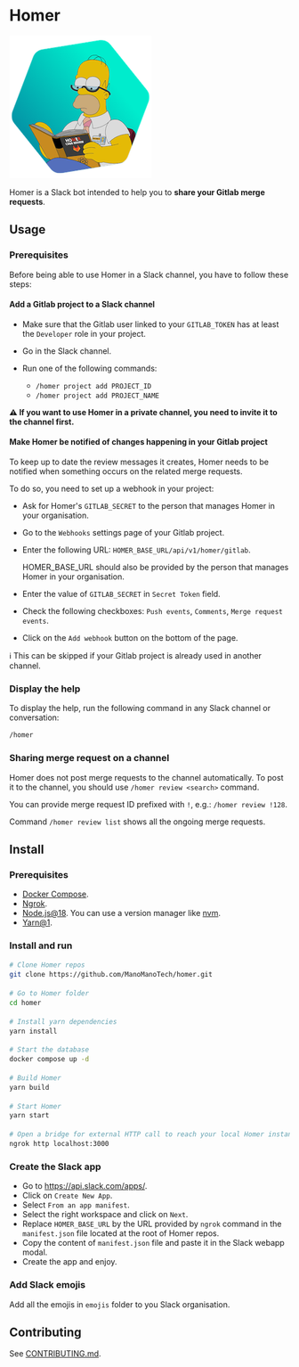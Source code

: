 # Homer

![Homer](./homer256.png)

Homer is a Slack bot intended to help you to **share your Gitlab merge requests**.

## Usage

### Prerequisites

Before being able to use Homer in a Slack channel, you have to follow these
steps:

#### Add a Gitlab project to a Slack channel

- Make sure that the Gitlab user linked to your `GITLAB_TOKEN` has at least the
  `Developer` role in your project.

- Go in the Slack channel.

- Run one of the following commands:
  - `/homer project add PROJECT_ID`
  - `/homer project add PROJECT_NAME`

**⚠️ If you want to use Homer in a private channel, you need to invite it to the
channel first.**

#### Make Homer be notified of changes happening in your Gitlab project

To keep up to date the review messages it creates, Homer needs to be notified
when something occurs on the related merge requests.

To do so, you need to set up a webhook in your project:

- Ask for Homer's `GITLAB_SECRET` to the person that manages Homer in your
  organisation.

- Go to the `Webhooks` settings page of your Gitlab project.

- Enter the following URL: `HOMER_BASE_URL/api/v1/homer/gitlab`.

  HOMER_BASE_URL should also be provided by the person that manages Homer in
  your organisation.

- Enter the value of `GITLAB_SECRET` in `Secret Token` field.

- Check the following checkboxes: `Push events`, `Comments`,
  `Merge request events`.

- Click on the `Add webhook` button on the bottom of the page.

ℹ️ This can be skipped if your Gitlab project is already used in another channel.

### Display the help

To display the help, run the following command in any Slack channel or
conversation:

```bash
/homer
```

### Sharing merge request on a channel

Homer does not post merge requests to the channel automatically. To post it to
the channel, you should use `/homer review <search>` command.

You can provide merge request ID prefixed with `!`, e.g.: `/homer review !128`.

Command `/homer review list` shows all the ongoing merge requests.

## Install

### Prerequisites

- [Docker Compose](https://docs.docker.com/compose/install/).
- [Ngrok](https://ngrok.com/download).
- [Node.js@18](https://nodejs.org/en/). You can use a version manager like [nvm](https://github.com/nvm-sh/nvm).
- [Yarn@1](https://classic.yarnpkg.com/lang/en/).

### Install and run

```bash
# Clone Homer repos
git clone https://github.com/ManoManoTech/homer.git

# Go to Homer folder
cd homer

# Install yarn dependencies
yarn install

# Start the database
docker compose up -d

# Build Homer
yarn build

# Start Homer
yarn start

# Open a bridge for external HTTP call to reach your local Homer instance
ngrok http localhost:3000
```

### Create the Slack app

- Go to https://api.slack.com/apps/.
- Click on `Create New App`.
- Select `From an app manifest`.
- Select the right workspace and click on `Next`.
- Replace `HOMER_BASE_URL` by the URL provided by `ngrok` command in the
  `manifest.json` file located at the root of Homer repos.
- Copy the content of `manifest.json` file and paste it in the Slack webapp
  modal.
- Create the app and enjoy.

### Add Slack emojis

Add all the emojis in `emojis` folder to you Slack organisation.

## Contributing

See [CONTRIBUTING.md](./CONTRIBUTING.md).
